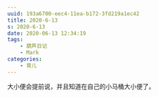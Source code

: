 ```yaml
---
uuid: 193a6700-eec4-11ea-b172-3fd219a1ec42
title: 2020-6-13
s: 2020-6-13
date: 2020-06-13 12:34:19
tags:
	- 葫芦日记
	- Mark
categories:
	- 育儿
---
```


大小便会提前说，并且知道在自己的小马桶大小便了。
